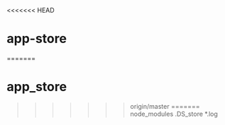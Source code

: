<<<<<<< HEAD
# app-store
=======
# app_store
>>>>>>> origin/master
=======
node_modules
.DS_store
*.log